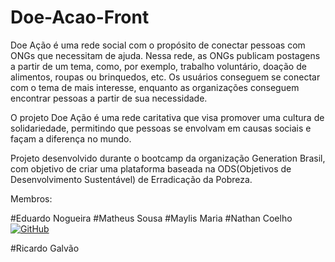 # Doe-Acao-Front

Doe Ação é uma rede social com o propósito de conectar pessoas com ONGs que necessitam de ajuda. Nessa rede, as ONGs publicam postagens a partir de um tema, como, por exemplo, trabalho voluntário, doação de alimentos, roupas ou brinquedos, etc. Os usuários conseguem se conectar com o tema de mais interesse, enquanto as organizações conseguem encontrar pessoas a partir de sua necessidade.

O projeto Doe Ação é uma rede caritativa que visa promover uma cultura de solidariedade, permitindo que pessoas se envolvam em causas sociais e façam a diferença no mundo.

Projeto desenvolvido durante o bootcamp da organização Generation Brasil, com objetivo de criar uma plataforma baseada na ODS(Objetivos de Desenvolvimento Sustentável) de Erradicação da Pobreza.

Membros:

#Eduardo Nogueira
#Matheus Sousa
#Maylis Maria
#Nathan Coelho  [![GitHub](https://imgur.com/7Pa4G14)](https://github.com/nathanccoelho)

#Ricardo Galvão